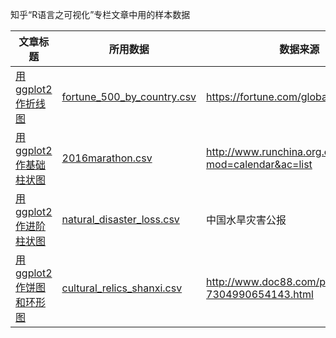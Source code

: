 知乎“R语言之可视化”专栏文章中用的样本数据

|文章标题|所用数据|数据来源|
|-----|------|-----|
|[用ggplot2作折线图](https://zhuanlan.zhihu.com/p/92770407)|[fortune_500_by_country.csv](https://github.com/bctclc/sample_data_for_R_viz/blob/master/fortune_500_by_country.csv)|https://fortune.com/global500/2019/|
|[用ggplot2作基础柱状图](https://zhuanlan.zhihu.com/p/93760069)|[2016marathon.csv](https://github.com/bctclc/sample_data_for_R_viz/blob/master/2016marathon.csv)|http://www.runchina.org.cn/portal.php?mod=calendar&ac=list|
|[用ggplot2作进阶柱状图](https://zhuanlan.zhihu.com/p/200911418)|[natural_disaster_loss.csv](https://github.com/bctclc/sample_data_for_R_viz/blob/master/natural_disaster_loss.csv)|中国水旱灾害公报|
|[用ggplot2作饼图和环形图](https://zhuanlan.zhihu.com/p/210235143)|[cultural_relics_shanxi.csv](https://github.com/bctclc/sample_data_for_R_viz/blob/master/cultural_relics_shanxi.csv)|http://www.doc88.com/p-7304990654143.html|
